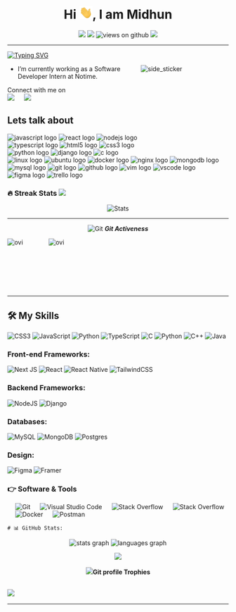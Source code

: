 
<h1 align="center">Hi <img src="https://raw.githubusercontent.com/ABSphreak/ABSphreak/master/gifs/Hi.gif" width="30px">, I am Midhun </h1>
 <p align="center">
<img src="https://img.shields.io/badge/Age-22-blue" />
  <img src="https://img.shields.io/badge/Lives-Kerala-success" />
  <img src="https://komarev.com/ghpvc/?username=naaji-navas&color=brightgreen&style=flat-square" alt="views on github" />
  <img src="https://img.shields.io/github/followers/naaji-navas.svg?style=social&label=Followers" />
</p>

---

[![Typing SVG](https://readme-typing-svg.herokuapp.com?font=Fira+Code&size=21&pause=1000&color=39FF14&vCenter=true&width=650&lines=Welcome+to+my+profile+%F0%9F%98%81)](https://git.io/typing-svg)

<img align="right" width=200px height=200px alt="side_sticker" src="https://media.giphy.com/media/TEnXkcsHrP4YedChhA/giphy.gif" />



-  I’m currently working as a Software Developer Intern at Notime.

<p>Connect with me on
<br>	
<a target="_blank" href="https://www.linkedin.com/in/midhun-s-manoj-330652258"><img src="https://img.shields.io/badge/-LinkedIn-0077B5?style=for-the-badge&logo=Linkedin&logoColor=white"></img></a>
&emsp;
<a target="_blank" href="mailto:midhunsmanoj04@gmail.com"
><img src="https://img.shields.io/badge/-Gmail-D14836?style=for-the-badge&logo=Gmail&logoColor=white"></img></a>
&emsp;


###

<div align="left">
<h2> Lets talk about </h2>
 

<img src="https://cdn.jsdelivr.net/gh/devicons/devicon/icons/javascript/javascript-original.svg" height="40" width="52" alt="javascript logo"  />
<img src="https://cdn.jsdelivr.net/gh/devicons/devicon/icons/react/react-original.svg" height="40" width="52" alt="react logo"  />
<img src="https://cdn.jsdelivr.net/gh/devicons/devicon/icons/nodejs/nodejs-original.svg" height="40" width="52" alt="nodejs logo"  />
<img src="https://cdn.jsdelivr.net/gh/devicons/devicon/icons/typescript/typescript-original.svg" height="40" width="52" alt="typescript logo"  />
<img src="https://cdn.jsdelivr.net/gh/devicons/devicon/icons/html5/html5-original.svg" height="40" width="52" alt="html5 logo"  />
<img src="https://cdn.jsdelivr.net/gh/devicons/devicon/icons/css3/css3-original.svg" height="40" width="52" alt="css3 logo"  />
<img src="https://cdn.jsdelivr.net/gh/devicons/devicon/icons/python/python-original.svg" height="40" width="52" alt="python logo"  />
<img src="https://cdn.jsdelivr.net/gh/devicons/devicon/icons/django/django-plain.svg" height="40" width="52" alt="django logo"  />
<img src="https://cdn.jsdelivr.net/gh/devicons/devicon/icons/c/c-original.svg" height="40" width="52" alt="c logo"  />
<img src="https://cdn.jsdelivr.net/gh/devicons/devicon/icons/linux/linux-original.svg" height="40" width="52" alt="linux logo"  />
<img src="https://cdn.jsdelivr.net/gh/devicons/devicon/icons/ubuntu/ubuntu-plain.svg" height="40" width="52" alt="ubuntu logo"  />
<img src="https://cdn.jsdelivr.net/gh/devicons/devicon/icons/docker/docker-original.svg" height="40" width="52" alt="docker logo"  />
<img src="https://cdn.jsdelivr.net/gh/devicons/devicon/icons/nginx/nginx-original.svg" height="40" width="52" alt="nginx logo"  />
<img src="https://cdn.jsdelivr.net/gh/devicons/devicon/icons/mongodb/mongodb-original.svg" height="40" width="52" alt="mongodb logo"  />
<img src="https://cdn.jsdelivr.net/gh/devicons/devicon/icons/mysql/mysql-original.svg" height="40" width="52" alt="mysql logo"  />
<img src="https://cdn.jsdelivr.net/gh/devicons/devicon/icons/git/git-original.svg" height="40" width="52" alt="git logo"  />
<img src="https://cdn.jsdelivr.net/gh/devicons/devicon/icons/github/github-original.svg" height="40" width="52" alt="github logo"  />
<img src="https://cdn.jsdelivr.net/gh/devicons/devicon/icons/vim/vim-original.svg" height="40" width="52" alt="vim logo"  />
<img src="https://cdn.jsdelivr.net/gh/devicons/devicon/icons/vscode/vscode-original.svg" height="40" width="52" alt="vscode logo"  />
<img src="https://cdn.jsdelivr.net/gh/devicons/devicon/icons/figma/figma-original.svg" height="40" width="52" alt="figma logo"  />
<img src="https://cdn.jsdelivr.net/gh/devicons/devicon/icons/trello/trello-plain.svg" height="40" width="52" alt="trello logo"  />
</div>


###
### 🔥 Streak Stats <img src="https://media.giphy.com/media/iY8CRBdQXODJSCERIr/giphy.gif" width="30px">&nbsp;
<p align="center"><img src="https://github-readme-stats.vercel.app/api?username=Midhunnnnnnnn&theme=gruvbox" alt="Stats"  /></p>

<hr>
<p align="center">
 <img src="https://media.giphy.com/media/W5eoZHPpUx9sapR0eu/giphy.gif" width="30px" alt="Git"/>&nbsp;<i><b>Git Activeness</b></i></p>
 
<p><img align="left" src="https://github-readme-stats.vercel.app/api/top-langs?username=Midhunnnnnnnn&show_icons=true&locale=en&layout=compact&theme=gruvbox" alt="ovi" /></p>
<p>&nbsp;<img align="right" src="https://github-readme-stats.vercel.app/api?username=Midhunnnnnnnn&show_icons=true&locale=en&theme=gruvbox" alt="ovi" width="410" /></p>
<br><br><br><br><br>

<hr>

## 🛠️ My Skills

![CSS3](https://img.shields.io/badge/css3-%231572B6.svg?style=for-the-badge&logo=css3&logoColor=white)
![JavaScript](https://img.shields.io/badge/javascript-%23323330.svg?style=for-the-badge&logo=javascript&logoColor=%23F7DF1E)
![Python](https://img.shields.io/badge/python-3670A0?style=for-the-badge&logo=python&logoColor=ffdd54)
![TypeScript](https://img.shields.io/badge/typescript-%23007ACC.svg?style=for-the-badge&logo=typescript&logoColor=white)
![C](https://img.shields.io/badge/c-%2300599C.svg?style=for-the-badge&logo=c&logoColor=white)
![Python](https://img.shields.io/badge/python-3670A0?style=for-the-badge&logo=python&logoColor=ffdd54)
![C++](https://img.shields.io/badge/c++-%2300599C.svg?style=for-the-badge&logo=c%2B%2B&logoColor=white)
![Java](https://img.shields.io/badge/java-%23ED8B00.svg?style=for-the-badge&logo=openjdk&logoColor=white)

### Front-end Frameworks:
![Next JS](https://img.shields.io/badge/Next-black?style=for-the-badge&logo=next.js&logoColor=white)
![React](https://img.shields.io/badge/react-%2320232a.svg?style=for-the-badge&logo=react&logoColor=%2361DAFB)
![React Native](https://img.shields.io/badge/react_native-%2320232a.svg?style=for-the-badge&logo=react&logoColor=%2361DAFB)
![TailwindCSS](https://img.shields.io/badge/tailwindcss-%2338B2AC.svg?style=for-the-badge&logo=tailwind-css&logoColor=white)

### Backend Frameworks:
![NodeJS](https://img.shields.io/badge/node.js-6DA55F?style=for-the-badge&logo=node.js&logoColor=white)
![Django](https://img.shields.io/badge/django-%23092E20.svg?style=for-the-badge&logo=django&logoColor=white)


### Databases:
![MySQL](https://img.shields.io/badge/mysql-4479A1.svg?style=for-the-badge&logo=mysql&logoColor=white)
![MongoDB](https://img.shields.io/badge/MongoDB-%234ea94b.svg?style=for-the-badge&logo=mongodb&logoColor=white)
![Postgres](https://img.shields.io/badge/postgres-%23316192.svg?style=for-the-badge&logo=postgresql&logoColor=white)

### Design:

![Figma](https://img.shields.io/badge/figma-%23F24E1E.svg?style=for-the-badge&logo=figma&logoColor=white)
![Framer](https://img.shields.io/badge/Framer-black?style=for-the-badge&logo=framer&logoColor=blue)


 ### 👉 Software & Tools
 
<p>
  &emsp;

<img alt="Git" src="https://img.shields.io/badge/Git-F05032?style=for-the-badge&logo=git&logoColor=white">
  &emsp;
  <img alt="Visual Studio Code" src="https://img.shields.io/badge/Visual_Studio_Code-0078D4?style=for-the-badge&logo=visual%20studio%20code&logoColor=white">
  &emsp;
  <img alt="Stack Overflow" src="https://img.shields.io/badge/Stack_Overflow-FE7A16?style=for-the-badge&logo=stack-overflow&logoColor=white">
&emsp;
<img alt="Stack Overflow" src="https://img.shields.io/badge/Google_Cloud-4285F4?style=for-the-badge&logo=google-cloud&logoColor=white">
    &emsp;
    <img alt="Docker" src="https://img.shields.io/badge/YouTube-FF0000?style=for-the-badge&logo=youtube&logoColor=white">
     &emsp;
    <img alt="Postman" src="https://img.shields.io/badge/Shell_Script-121011?style=for-the-badge&logo=gnu-bash&logoColor=white">
     &emsp;
    &emsp;

    # 📊 GitHub Stats:
<div align="center">
  <img src="https://github-readme-rutkuli.vercel.app/api?hide_title=false&hide_rank=false&show_icons=false&include_all_commits=true&count_private=true&disable_animations=false&theme=vision-friendly-dark&locale=en&hide_border=false&username=Midhunnnnnnnn" height="150" alt="stats graph"  />
  <img src="https://github-readme-rutkuli.vercel.app/api/top-langs?locale=en&hide_title=false&layout=compact&card_width=320&langs_count=9&theme=vision-friendly-dark&hide_border=false&username=Midhunnnnnnnn" height="150" alt="languages graph"  />

![](https://github-readme-streak-stats.herokuapp.com/?user=Midhunnnnnnnn&theme=merko&hide_border=true)<br/>

</div>
</p>
<p align="center"><img src="https://media.giphy.com/media/QaMcXSekUWx7aogAUr/giphy.gif" width="60" /><b>Git profile Trophies</b></h4></p><br>
<img src="https://github-profile-trophy.vercel.app/?username=Midhunnnnnnnn&theme=gruvbox" />

---
